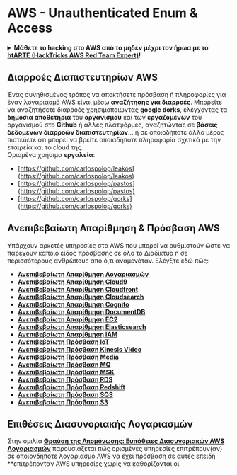 # AWS - Unauthenticated Enum & Access

<details>

<summary><strong>Μάθετε το hacking στο AWS από το μηδέν μέχρι τον ήρωα με το</strong> <a href="https://training.hacktricks.xyz/courses/arte"><strong>htARTE (HackTricks AWS Red Team Expert)</strong></a><strong>!</strong></summary>

Άλλοι τρόποι για να υποστηρίξετε το HackTricks:

* Εάν θέλετε να δείτε την **εταιρεία σας να διαφημίζεται στο HackTricks** ή να **κατεβάσετε το HackTricks σε μορφή PDF** ελέγξτε τα [**ΣΧΕΔΙΑ ΣΥΝΔΡΟΜΗΣ**](https://github.com/sponsors/carlospolop)!
* Αποκτήστε το [**επίσημο PEASS & HackTricks swag**](https://peass.creator-spring.com)
* Ανακαλύψτε [**την Οικογένεια PEASS**](https://opensea.io/collection/the-peass-family), τη συλλογή μας από αποκλειστικά [**NFTs**](https://opensea.io/collection/the-peass-family)
* **Συμμετάσχετε** στην 💬 [**ομάδα Discord**](https://discord.gg/hRep4RUj7f) ή στην [**ομάδα telegram**](https://t.me/peass) ή **ακολουθήστε** μας στο **Twitter** 🐦 [**@hacktricks\_live**](https://twitter.com/hacktricks\_live)**.**
* **Μοιραστείτε τα κόλπα σας στο hacking υποβάλλοντας PRs** στα αποθετήρια [**HackTricks**](https://github.com/carlospolop/hacktricks) και [**HackTricks Cloud**](https://github.com/carlospolop/hacktricks-cloud) github.

</details>

## Διαρροές Διαπιστευτηρίων AWS

Ένας συνηθισμένος τρόπος να αποκτήσετε πρόσβαση ή πληροφορίες για έναν λογαριασμό AWS είναι μέσω **αναζήτησης για διαρροές**. Μπορείτε να αναζητήσετε διαρροές χρησιμοποιώντας **google dorks**, ελέγχοντας τα **δημόσια αποθετήρια** του **οργανισμού** και των **εργαζομένων** του οργανισμού στο **Github** ή άλλες πλατφόρμες, αναζητώντας σε **βάσεις δεδομένων διαρροών διαπιστευτηρίων**... ή σε οποιοδήποτε άλλο μέρος πιστεύετε ότι μπορεί να βρείτε οποιαδήποτε πληροφορία σχετικά με την εταιρεία και το cloud της.\
Ορισμένα χρήσιμα **εργαλεία**:

* [https://github.com/carlospolop/leakos](https://github.com/carlospolop/leakos)
* [https://github.com/carlospolop/pastos](https://github.com/carlospolop/pastos)
* [https://github.com/carlospolop/gorks](https://github.com/carlospolop/gorks)

## Ανεπιβεβαίωτη Απαρίθμηση & Πρόσβαση AWS

Υπάρχουν αρκετές υπηρεσίες στο AWS που μπορεί να ρυθμιστούν ώστε να παρέχουν κάποιο είδος πρόσβασης σε όλο το Διαδίκτυο ή σε περισσότερους ανθρώπους από ό,τι αναμενόταν. Ελέγξτε εδώ πώς:

* [**Ανεπιβεβαίωτη Απαρίθμηση Λογαριασμών**](aws-accounts-unauthenticated-enum.md)
* [**Ανεπιβεβαίωτη Απαρίθμηση Cloud9**](https://github.com/carlospolop/hacktricks-cloud/blob/gr/pentesting-cloud/aws-security/aws-unauthenticated-enum-access/broken-reference/README.md)
* [**Ανεπιβεβαίωτη Απαρίθμηση Cloudfront**](aws-cloudfront-unauthenticated-enum.md)
* [**Ανεπιβεβαίωτη Απαρίθμηση Cloudsearch**](https://github.com/carlospolop/hacktricks-cloud/blob/gr/pentesting-cloud/aws-security/aws-unauthenticated-enum-access/broken-reference/README.md)
* [**Ανεπιβεβαίωτη Απαρίθμηση Cognito**](aws-cognito-unauthenticated-enum.md)
* [**Ανεπιβεβαίωτη Απαρίθμηση DocumentDB**](aws-documentdb-enum.md)
* [**Ανεπιβεβαίωτη Απαρίθμηση EC2**](aws-ec2-unauthenticated-enum.md)
* [**Ανεπιβεβαίωτη Απαρίθμηση Elasticsearch**](aws-elasticsearch-unauthenticated-enum.md)
* [**Ανεπιβεβαίωτη Απαρίθμηση IAM**](aws-iam-and-sts-unauthenticated-enum.md)
* [**Ανεπιβεβαίωτη Πρόσβαση IoT**](aws-iot-unauthenticated-enum.md)
* [**Ανεπιβεβαίωτη Πρόσβαση Kinesis Video**](aws-kinesis-video-unauthenticated-enum.md)
* [**Ανεπιβεβαίωτη Πρόσβαση Media**](aws-media-unauthenticated-enum.md)
* [**Ανεπιβεβαίωτη Πρόσβαση MQ**](aws-mq-unauthenticated-enum.md)
* [**Ανεπιβεβαίωτη Πρόσβαση MSK**](aws-msk-unauthenticated-enum.md)
* [**Ανεπιβεβαίωτη Πρόσβαση RDS**](aws-rds-unauthenticated-enum.md)
* [**Ανεπιβεβαίωτη Πρόσβαση Redshift**](aws-redshift-unauthenticated-enum.md)
* [**Ανεπιβεβαίωτη Πρόσβαση SQS**](aws-sqs-unauthenticated-enum.md)
* [**Ανεπιβεβαίωτη Πρόσβαση S3**](aws-s3-unauthenticated-enum.md)

## Επιθέσεις Διασυνοριακής Λογαριασμών

Στην ομιλία [**Θραύση της Απομόνωσης: Ευπάθειες Διασυνοριακών AWS Λογαριασμών**](https://www.youtube.com/watch?v=JfEFIcpJ2wk) παρουσιάζεται πώς ορισμένες υπηρεσίες επιτρέπουν(αν) σε οποιονδήποτε λογαριασμό AWS να έχει πρόσβαση σε αυτές επειδή \*\*επιτρέπονταν AWS υπηρεσίες χωρίς να καθορίζονται οι
